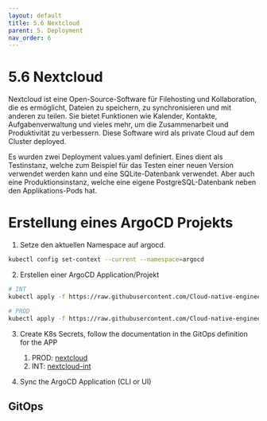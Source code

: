 ```yaml
---
layout: default
title: 5.6 Nextcloud
parent: 5. Deployment
nav_order: 6
---
```


# 5.6 Nextcloud

Nextcloud ist eine Open-Source-Software für Filehosting und Kollaboration, die es ermöglicht, Dateien zu speichern, zu synchronisieren und mit anderen zu teilen. Sie bietet Funktionen wie Kalender, Kontakte, Aufgabenverwaltung und vieles mehr, um die Zusammenarbeit und Produktivität zu verbessern. Diese Software wird als private Cloud auf dem Cluster deployed.

Es wurden zwei Deployment values.yaml definiert. Eines dient als Testinstanz, welche zum Beispiel für das Testen einer neuen Version verwendet werden kann und eine SQLite-Datenbank verwendet. Aber auch eine Produktionsinstanz, welche eine eigene PostgreSQL-Datenbank neben den Applikations-Pods hat.

# Erstellung eines ArgoCD Projekts

1. Setze den aktuellen Namespace auf argocd.

```bash
kubectl config set-context --current --namespace=argocd
```

2. Erstellen einer ArgoCD Application/Projekt


```bash
# INT
kubectl apply -f https://raw.githubusercontent.com/Cloud-native-engineering/sem04_k8s/refs/heads/main/nextcloud-int/nextcloud-application.yaml

# PROD
kubectl apply -f https://raw.githubusercontent.com/Cloud-native-engineering/sem04_k8s/refs/heads/main/nextcloud/nextcloud-application.yaml
```

3. Create K8s Secrets, follow the documentation in the GitOps definition for the APP
   1. PROD: [nextcloud](https://github.com/Cloud-native-engineering/sem04_k8s/blob/main/nextcloud/README.md#secrets)
   2. INT: [nextcloud-int](https://github.com/Cloud-native-engineering/sem04_k8s/blob/main/nextcloud-int/README.md#secrets)

4. Sync the ArgoCD Application (CLI or UI)

## GitOps
